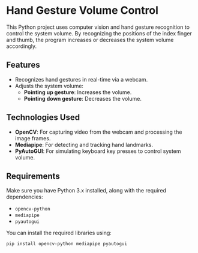 # Hand Gesture Volume Control

This Python project uses computer vision and hand gesture recognition to control the system volume. By recognizing the positions of the index finger and thumb, the program increases or decreases the system volume accordingly.

## Features
- Recognizes hand gestures in real-time via a webcam.
- Adjusts the system volume:
  - **Pointing up gesture**: Increases the volume.
  - **Pointing down gesture**: Decreases the volume.

## Technologies Used
- **OpenCV**: For capturing video from the webcam and processing the image frames.
- **Mediapipe**: For detecting and tracking hand landmarks.
- **PyAutoGUI**: For simulating keyboard key presses to control system volume.

## Requirements
Make sure you have Python 3.x installed, along with the required dependencies:

- `opencv-python`
- `mediapipe`
- `pyautogui`

You can install the required libraries using:
```bash
pip install opencv-python mediapipe pyautogui
